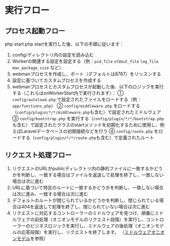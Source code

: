 # 実行フロー

## プロセス起動フロー

php start.php startを実行した後、以下の手順に従います：

1. config/ディレクトリ内の設定を読み込む
2. Workerの関連する設定を設定する（例：`pid_file` `stdout_file` `log_file` `max_package_size` など）
3. webmanプロセスを作成し、ポート（デフォルトは8787）をリッスンする
4. 設定に基づいてカスタムプロセスを作成する
5. webmanプロセスとカスタムプロセスが起動した後、以下のロジックを実行する（これらはonWorkerStart内で実行されます）：
   ① `config/autoload.php` で設定されたファイルをロードする（例：`app/functions.php`）
   ② `config/middleware.php` をロードする（`config/plugin/*/*/middleware.php`も含む）で設定されたミドルウェア
   ③ `config/bootstrap.php` を実行する（`config/plugin/*/*/bootstrap.php`も含む）で設定されたクラスのstartメソッドを初期化するために使用し、例えばLaravelデータベースの初期接続などを行う
   ④ `config/route.php` をロードする（`config/plugin/*/*/route.php`も含む）で定義されたルート

## リクエスト処理フロー

1. リクエストのURLがpublicディレクトリ内の静的ファイルに一致するかどうかを判断し、一致する場合はファイルを返送して処理を終了し、一致しない場合は次に進む
2. URLに基づいて特定のルートに一致するかどうかを判断し、一致しない場合は次に進み、一致する場合は次に進む
3. デフォルトのルートが閉じられているかどうかを判断し、閉じられている場合は404を返送して処理を終了し、閉じられていない場合は次に進む
4. リクエストに対応するコントローラーのミドルウェアを見つけ、順番にミドルウェアの前処理（オニオンモデルのリクエスト段階）を実行し、コントローラーのビジネスロジックを実行し、ミドルウェアの後処理（オニオンモデルの応答段階）を実行し、リクエストを終了します。 （[ミドルウェアオニオンモデル](https://www.workerman.net/doc/webman/middleware.html#%E4%B8%AD%E9%97%B4%E4%BB%B6%E6%B4%8B%E8%91%B1%E6%A8%A1%E5%9E%8B)を参照）
